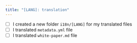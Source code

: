 ```yaml
---
title: "[LANG]: translation"
---
```


- [ ] I created a new folder `i18n/[LANG]` for my translated files
- [ ] I translated `metadata.yml` file
- [ ] I translated `white-paper.md` file
